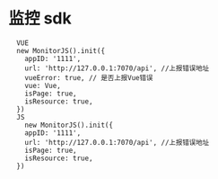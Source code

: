 <!--
 * @Author: 杨宏旋
 * @Date: 2021-07-20 13:42:44
 * @LastEditors: 杨宏旋
 * @LastEditTime: 2021-07-20 13:43:51
 * @Description:
-->

# 监控 sdk

```
  VUE
  new MonitorJS().init({
    appID: '1111',
    url: 'http://127.0.0.1:7070/api', //上报错误地址
    vueError: true, // 是否上报Vue错误
    vue: Vue,
    isPage: true,
    isResource: true,
  })
  JS
    new MonitorJS().init({
    appID: '1111',
    url: 'http://127.0.0.1:7070/api', //上报错误地址
    isPage: true,
    isResource: true,
  })
```
